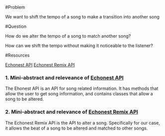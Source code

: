 #Problem

We want to shift the tempo of a song to make a transition into another song

#Question

How do we alter the tempo of a song to match another song?

How can we shift the tempo without making it noticeable to the listener?

#Resources

[Echonest API]
[Echonest Remix API]

### 1. Mini-abstract and releveance of [Echonest API]

The Ehonest API is an API for song related information.  It has methods that allow the user to get song information, and contains classes that allow a song to be altered.

### 2. Mini-abstract and relevance of [Echonest Remix API]

The Echonest Remix API is the API to alter a song.  Specifically for our case, it allows the beat of a song to be altered and matched to other songs.

[Echonest API]: http://developer.echonest.com/docs/v4
[Echonest Remix API]: http://echonest.github.io/remix/

